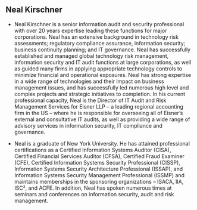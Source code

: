 ## Neal Kirschner

  - Neal Kirschner is a senior information audit and security
    professional with over 20 years expertise leading these functions
    for major corporations. Neal has an extensive background in
    technology risk assessments; regulatory compliance assurance,
    information security; business continuity planning; and IT
    governance. Neal has successfully established and managed global
    technology risk management, information security and IT audit
    functions at large corporations, as well as guided many firms in
    applying appropriate technology controls to minimize financial and
    operational exposures. Neal has strong expertise in a wide range of
    technologies and their impact on business management issues, and has
    successfully led numerous high level and complex projects and
    strategic initiatives to completion. In his current professional
    capacity, Neal is the Director of IT Audit and Risk Management
    Services for Eisner LLP – a leading regional accounting firm in the
    US – where he is responsible for overseeing all of Eisner’s external
    and consultative IT audits, as well as providing a wide range of
    advisory services in information security, IT compliance and
    governance.

<!-- end list -->

  - Neal is a graduate of New York University. He has attained
    professional certifications as a Certified Information Systems
    Auditor (CISA), Certified Financial Services Auditor (CFSA),
    Certified Fraud Examiner (CFE), Certified Information Systems
    Security Professional (CISSP), Information Systems Security
    Architecture Professional (ISSAP), and Information Systems Security
    Management Professional (ISSMP) and maintains memberships in the
    sponsoring organizations – ISACA, IIA, ISC², and ACFE. In addition,
    Neal has spoken numerous times at seminars and conferences on
    information security, audit and risk management.